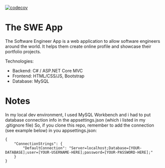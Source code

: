 [![codecov](https://codecov.io/gh/JPTugirimana/The-SWE-App/branch/master/graph/badge.svg?token=OXDGTQF7XJ)](https://codecov.io/gh/JPTugirimana/The-SWE-App)

# The SWE App

The Software Engineer App is a web application to allow software engineers around the world.
It helps them create online profile and showcase their portfolio projects.

Technologies:
- Backend: C# / ASP.NET Core MVC
- Frontend: HTML/CSS/JS, Bootstrap
- Database: MySQL 

# Notes
In my local dev environment, I used MySQL Workbench and i had to put database connection info in the appsettings.json (which i listed in my .gitignore file)
So, if you clone this repo, remember to add the connection (see example below) in you appsettings.json:

```
{
    "ConnectionStrings": {
        "DefaultConnection": "Server=localhost;Database=[YOUR-DATABASE];user=[YOUR-USERNAME-HERE];password=[YOUR-PASSWORD-HERE];"
    }
}
```